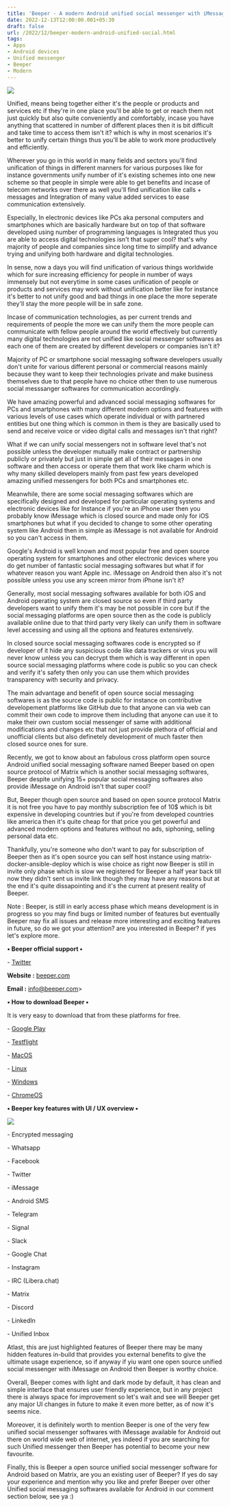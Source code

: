 ```yaml
---
title: 'Beeper - A modern Android unified social messenger with iMessage.'
date: 2022-12-13T12:00:00.001+05:30
draft: false
url: /2022/12/beeper-modern-android-unified-social.html
tags: 
- Apps
- Android devices
- Unified messenger
- Beeper
- Modern
---
```


 [![](https://lh3.googleusercontent.com/-pkldnIuBNoA/Y5i9xv-TL1I/AAAAAAAAPvI/pJqffo_Ob40R8PyAIfF8WpdyaE44ZCl_wCNcBGAsYHQ/s1600/1670954433506079-0.png)](https://lh3.googleusercontent.com/-pkldnIuBNoA/Y5i9xv-TL1I/AAAAAAAAPvI/pJqffo_Ob40R8PyAIfF8WpdyaE44ZCl_wCNcBGAsYHQ/s1600/1670954433506079-0.png) 

  

Unified, means being together either it's the people or products and services etc if they're in one place you'll be able to get or reach them not just quickly but also quite conveniently and comfortably, incase you have anything that scattered in number of different places then it is bit difficult and take time to access them isn't it? which is why in most scenarios it's better to unify certain things thus you'll be able to work more productively and efficiently.

  

Wherever you go in this world in many fields and sectors you'll find unification of things in different manners for various purposes like for instance governments unify number of it's existing schemes into one new scheme so that people in simple were able to get benefits and incase of telecom networks over there as well you'll find unification like calls + messages and Integration of many value added services to ease communication extensively.

  

Especially, In electronic devices like PCs aka personal computers and smartphones which are basically hardware but on top of that software developed using number of programming languages is Integrated thus you are able to access digital technologies isn't that super cool? that's why majority of people and companies since long time to simplify and advance trying and unifying both hardware and digital technologies.

  

In sense, now a days you will find unification of various things worldwide which for sure increasing efficiency for people in number of ways immensely but not everytime in some cases unification of people or products and services may work without unification better like for instance it's better to not unify good and bad things in one place the more seperate they'll stay the more people will be in safe zone.

  

Incase of communication technologies, as per current trends and requirements of people the more we can unify them the more people can communicate with fellow people around the world effectively but currently many digital technologies are not unified like social messenger softwares as each one of them are created by different developers or companies isn't it?

  

Majority of PC or smartphone social messaging software developers usually don't unite for various different personal or commercial reasons mainly because they want to keep their technologies private and make business themselves due to that people have no choice other then to use numerous social messsanger softwares for communication accordingly.

  

We have amazing powerful and advanced social messaging softwares for PCs and smartphones with many different modern options and features with various levels of use cases which operate individual or with partnered entities but one thing which is common in them is they are basically used to send and receive voice or video digital calls and messages isn't that right? 

  

What if we can unify social messengers not in software level that's not possible unless the developer mutually make contract or partnership publicly or privately but just in simple get all of their messages in one software and then access or operate them that work like charm which is why many skilled developers mainly from past few years developed amazing unified messengers for both PCs and smartphones etc.

  

Meanwhile, there are some social messaging softwares which are specifically designed and developed for particular operating systems and electronic devices like for Instance if you're an iPhone user then you probably know iMessage which is closed source and made only for iOS smartphones but what if you decided to change to some other operating system like Android then in simple as iMessage is not available for Android so you can't access in them.

  

Google's Android is well known and most popular free and open source operating system for smartphones and other electronic devices where you do get number of fantastic social messaging softwares but what if for whatever reason you want Apple inc. iMessage on Android then also it's not possible unless you use any screen mirror from iPhone isn't it?  

  

Generally, most social messaging softwares available for both iOS and Android operating system are closed source so even if third party developers want to unify them it's may be not possible in core but if the social messaging platforms are open source then as the code is publicly available online due to that third party very likely can unify them in software level accessing and using all the options and features extensively.

  

In closed source social messaging softwares code is encrypted so if developer of it hide any suspicious code like data trackers or virus you will never know unless you can decrypt them which is way different in open source social messaging platforms where code is public so you can check and verify it's safety then only you can use them which provides transparency with security and privacy.

  

The main advantage and benefit of open source social messaging softwares is as the source code is public for instance on contributive developement platforms like GitHub due to that anyone can via web can commit their own code to improve them including that anyone can use it to make their own custom social messenger of same with additional modifications and changes etc that not just provide plethora of official and unofficial clients but also definetely development of much faster then closed source ones for sure.

  

Recently, we got to know about an fabulous cross platform open source Android unified social messaging software named Beeper based on open source protocol of Matrix which is another social messaging softwares, Beeper despite unifying 15+ popular social messaging softwares also provide iMessage on Android isn't that super cool?

  

But, Beeper though open source and based on open source protocol Matrix it is not free you have to pay monthly subscription fee of 10$ which is bit expensive in developing countries but if you're from developed countries like america then it's quite cheap for that price you get powerful and advanced modern options and features without no ads, siphoning, selling personal data etc.

  

Thankfully, you're someone who don't want to pay for subscription of Beeper then as it's open source you can self host instance using matrix-docker-ansible-deploy which is wise choice as right now Beeper is still in invite only phase which is slow we registered for Beeper a half year back till now they didn't sent us invite link though they may have any reasons but at the end it's quite dissapointing and it's the current at present reality of Beeper.

  

Note : Beeper, is still in early access phase which means development is in progress so you may find bugs or limited number of features but eventually Beeper may fix all issues and release more interesting and exciting features in future, so do we got your attention? are you interested in Beeper? if yes let's explore more.

  

**• Beeper official support •**

\- [Twitter](https://twitter.com/onbeeper)

**Website :** [beeper.com](http://beeper.com)

**Email :** [info@beeper.com](mailto:info@beeper.com)\>

**• How to download Beeper •**

It is very easy to download that from these platforms for free.

  

\- [Google Play](https://www.beeper.com/)

\- [Testflight](https://testflight.apple.com/join/AmLtgT00)

\- [MacOS](https://download.beeper.com/mac)

\- [Linux](https://download.beeper.com/linux/appImage/x64)

\- [Windows](https://download.beeper.com/windows/nsis/x64)

\- [ChromeOS](https://beeper.notion.site/ChromeOS-Beeper-Desktop-installation-ae2521f787854c4dae57024481af5904)

**• Beeper key features with UI / UX overview •**

 **[![](https://lh3.googleusercontent.com/-wg9sDlWHTxM/Y5m1jjuLYLI/AAAAAAAAPvQ/6cupxJLcqUoNKRkzjTw1lbECWvxW27DVwCNcBGAsYHQ/s1600/1671017865525318-0.png)](https://lh3.googleusercontent.com/-wg9sDlWHTxM/Y5m1jjuLYLI/AAAAAAAAPvQ/6cupxJLcqUoNKRkzjTw1lbECWvxW27DVwCNcBGAsYHQ/s1600/1671017865525318-0.png)** 

\- Encrypted messaging

\- Whatsapp

\- Facebook  

\- Twitter  

\- iMessage  

\- Android SMS  

\- Telegram  

\- Signal  

\- Slack

\- Google Chat  

\- Instagram

\- IRC (Libera.chat)  

\- Matrix  

\- Discord  

\- LinkedIn  

\- Unified Inbox

  

Atlast, this are just highlighted features of Beeper there may be many hidden features in-build that provides you external benefits to give the ultimate usage experience, so if anyway if yiu want one open source unified social messenger with iMessage on Android then Beeper is worthy choice.

  

Overall, Beeper comes with light and dark mode by default, it has clean and simple interface that ensures user friendly experience, but in any project there is always space for improvement so let's wait and see will Beeper get any major UI changes in future to make it even more better, as of now it's seems nice.

  

Moreover, it is definitely worth to mention Beeper is one of the very few unified social messenger softwares with iMessage available for Android out there on world wide web of internet, yes indeed if you are searching for such Unified messenger then Beeper has potential to become your new favourite.

  

Finally, this is Beeper a open source unified social messenger software for Android based on Matrix, are you an existing user of Beeper? If yes do say your experience and mention why you like and prefer Beeper over other Unified social messaging softwares available for Android in our comment section below, see ya :)